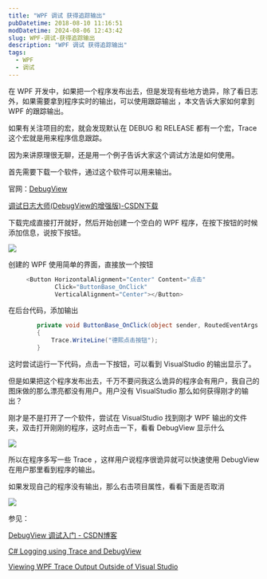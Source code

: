 ```yaml
---
title: "WPF 调试 获得追踪输出"
pubDatetime: 2018-08-10 11:16:51
modDatetime: 2024-08-06 12:43:42
slug: WPF-调试-获得追踪输出
description: "WPF 调试 获得追踪输出"
tags:
  - WPF
  - 调试
---
```





在 WPF 开发中，如果把一个程序发布出去，但是发现有些地方诡异，除了看日志外，如果需要拿到程序实时的输出，可以使用跟踪输出 ，本文告诉大家如何拿到 WPF 的跟踪输出。

<!--more-->


<!-- CreateTime:2018/8/10 19:16:51 -->

<!-- csdn -->

<!-- 标签： WPF，调试 -->

如果有关注项目的宏，就会发现默认在 DEBUG 和 RELEASE 都有一个宏，Trace 这个宏就是用来程序信息跟踪。

因为来讲原理很无聊，还是用一个例子告诉大家这个调试方法是如何使用。

首先需要下载一个软件，通过这个软件可以用来输出。

官网：[DebugView](https://docs.microsoft.com/en-us/sysinternals/downloads/debugview )

[调试日志大师(DebugView的增强版)-CSDN下载](https://download.csdn.net/download/wg_duan/943900 )

下载完成直接打开就好，然后开始创建一个空白的 WPF 程序，在按下按钮的时候添加信息，说按下按钮。

![](images/img-lindexi%2F2018516145883346.jpg)

创建的 WPF 使用简单的界面，直接放一个按钮

```csharp
     <Button HorizontalAlignment="Center" Content="点击"
             Click="ButtonBase_OnClick"
             VerticalAlignment="Center"></Button>
```

在后台代码，添加输出

```csharp
        private void ButtonBase_OnClick(object sender, RoutedEventArgs e)
        {
            Trace.WriteLine("德熙点击按钮");
        }
```

这时尝试运行一下代码，点击一下按钮，可以看到 VisualStudio 的输出显示了。

但是如果把这个程序发布出去，千万不要问我这么诡异的程序会有用户，我自己的图床做的那么漂亮都没有用户。用户没有 VisualStudio 那么如何获得刚才的输出？

刚才是不是打开了一个软件，尝试在 VisualStudio 找到刚才 WPF 输出的文件夹，双击打开刚刚的程序，这时点击一下，看看 DebugView 显示什么

![](images/img-lindexi%2F201851615428160.jpg)

所以在程序多写一些 Trace ，这样用户说程序很诡异就可以快速使用 DebugView 在用户那里看到程序的输出。

如果发现自己的程序没有输出，那么右击项目属性，看看下面是否取消

![](images/img-lindexi%2F201851615734398.jpg)

参见：

[DebugView 调试入门 - CSDN博客](https://blog.csdn.net/jiankunking/article/details/44984487 )

[C# Logging using Trace and DebugView](http://dickvdbrink.github.io/c%23/2015/01/09/CSharp-Logging-using-Trace-and-DebugView.html )

[Viewing WPF Trace Output Outside of Visual Studio](https://wpf.2000things.com/2017/06/29/1212-viewing-wpf-trace-output-outside-of-visual-studio/#comment-61387 )

